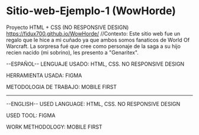 # Sitio-web-Ejemplo-1 (WowHorde)
Proyecto HTML + CSS (NO RESPONSIVE DESIGN) 
https://fidux700.github.io/WowHorde/
//Contexto: Este sitio web fue un regalo que le hice a mi cuñado ya que ambos somos fanaticos de World Of Warcraft. La sorpresa fué que cree como personaje de la saga
a su hijo recien nacido (mi sobrino), les presento a "Genaritex".

--ESPAÑOL--
LENGUAJE USADO: HTML, CSS. NO RESPONSIVE DESIGN

HERRAMIENTA USADA: FIGMA

METODOLOGIA DE TRABAJO: MOBILE FIRST


-----------------------------------------------------------------------------------------------


--ENGLISH--
USED LANGUAGE: HTML, CSS. NO RESPONSIVE DESIGN

USED TOOL: FIGMA

WORK METHODOLOGY: MOBILE FIRST
